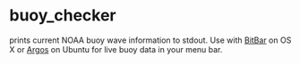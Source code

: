 # buoy_checker

prints current NOAA buoy wave information to stdout.
Use with [BitBar](https://github.com/matryer/bitbar) on OS X or [Argos](https://github.com/p-e-w/argos) on Ubuntu for live buoy data in your menu bar.
